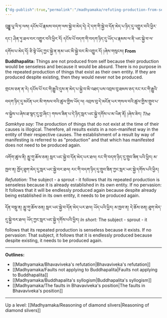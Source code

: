 ```yaml
---
{"dg-publish":true,"permalink":"/madhyamaka/refuting-production-from-self/"}
---
```


བུདྡྷ་པཱ་ལི་ཏ་ལས། དངོས་པོ་རྣམས་བདག་ལས་སྐྱེ་བ་མེད་དེ། དེ་དག་གི་སྐྱེ་བ་དོན་མེད་པ་ཉིད་དུ་འགྱུར་བའི་ཕྱིར་དང་། ཤིན་ཏུ་ཐལ་བར་འགྱུར་བའི་ཕྱིར་རོ། 
དངོས་པོ་བདག་གི་བདག་ཉིད་དུ་ཡོད་པ་རྣམས་ལ་ནི་ཡང་སྐྱེ་བ་ལ་དགོས་པ་མེད་དོ། ཅི་སྟེ་ཡོད་ཀྱང་སྐྱེ་ན་ནམ་ཡང་མི་སྐྱེ་བར་མི་འགྱུར་རོ། །ཞེས་གསུངས།
**From Buddhapalita:**
Things are not produced from self because their production would be senseless and because it would be absurd. There is no purpose in the repeated production of things that exist as their own entity. If they are produced despite existing, then they would never not be produced.

གྲངས་ཅན་ན་རེ། དངོས་པོ་རང་གི་རྒྱུའི་དུས་ན་མེད་པ་སྐྱེ་བ་མི་འཐད་པས་འབྲས་བུ་ཐམས་ཅད་རང་རང་གི་རྒྱུའི་བདག་ཉིད་དུ་མངོན་པར་མི་གསལ་བའི་ཚུལ་གྱིས་ཡོད་ལ། འབྲས་བུ་དེ་མངོན་པར་གསལ་བའི་ཚུལ་གྱིས་གྲུབ་པ་ལ་སྐྱེས་པ་ཞེས་ཐ་སྙད་དུ་བྱ་ཞིང་། གསལ་ཟིན་པ་དེ་ཉིད་སླར་ཡང་སྐྱེ་དགོས་པ་མ་ཡིན་ནོ། །ཞེས་ཟེར། 
*The Samkhya say:* The production of things that do not exist at the time of their causes is illogical. Therefore, all results exists in a non-manifest way in the entity of their respective causes. The establishment of a result by way of manifesting is referred to as "production" and that which has manifested does not need to be produced again.

འགོག་ཚུལ་ནི། མྱུ་གུ་ཆོས་ཅན། སླར་ཡང་སྐྱེ་བ་དོན་མེད་པར་ཐལ། རང་གི་བདག་ཉིད་དུ་གྲུབ་ཟིན་པའི་ཕྱིར། 
མ་ཁྱབ་ན། ཁྱོད་ཐུག་མེད་དུ་སླར་ཡང་སྐྱེ་བར་ཐལ། རང་གི་བདག་ཉིད་དུ་གྲུབ་ཟིན་ཀྱང་སླར་ཡང་སྐྱེ་དགོས་པའི་ཕྱིར།
*Refutation:* The subject - a sprout - it follows that its repeated production is senseless because it is already established in its own entity.
If no pervasion: It follows that it will be endlessly produced again because despite already being established in its own entity, it needs to be produced again.

དོན་བསྡུ་ན། མྱུ་གུ་ཆོས་ཅན། སླར་ཡང་སྐྱེ་བ་དོན་མེད་པར་ཐལ། ཡོད་པའི་ཕྱིར། 
མ་ཁྱབ་ན། དེ་ཆོས་ཅན། ཐུག་མེད་དུ་སྐྱེ་བར་ཐལ། ཡོད་ཀྱང་སླར་ཡང་སྐྱེ་དགོས་པའི་ཕྱིར།
*In short:* The subject - sprout - it follows that its repeated production is senseless because it exists.
If no pervasion: That subject, it follows that it is endlessly produced because despite existing, it needs to be produced again.

---
**Outlines:**
- [[Madhyamaka/Bhavaviveka's refutation\|Bhavaviveka's refutation]]
- [[Madhyamaka/Faults not applying to Buddhapalita\|Faults not applying to Buddhapalita]]
- [[Madhyamaka/Buddhapalita's syllogism\|Buddhapalita's syllogism]]
- [[Madhyamaka/The faults in Bhavaviveka's position\|The faults in Bhavaviveka's position]]



---
Up a level: [[Madhyamaka/Reasoning of diamond slivers\|Reasoning of diamond slivers]]